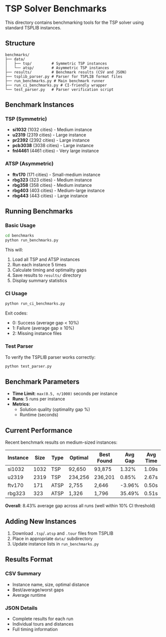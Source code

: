 # TSP Solver Benchmarks

This directory contains benchmarking tools for the TSP solver using standard TSPLIB instances.

## Structure

```
benchmarks/
├── data/
│   ├── tsp/         # Symmetric TSP instances
│   └── atsp/        # Asymmetric TSP instances
├── results/         # Benchmark results (CSV and JSON)
├── tsplib_parser.py # Parser for TSPLIB format files
├── run_benchmarks.py # Main benchmark runner
├── run_ci_benchmarks.py # CI-friendly wrapper
└── test_parser.py   # Parser verification script
```

## Benchmark Instances

### TSP (Symmetric)
- **si1032** (1032 cities) - Medium instance
- **u2319** (2319 cities) - Large instance
- **pr2392** (2392 cities) - Large instance
- **pcb3038** (3038 cities) - Large instance
- **fnl4461** (4461 cities) - Very large instance

### ATSP (Asymmetric)
- **ftv170** (171 cities) - Small-medium instance
- **rbg323** (323 cities) - Medium instance
- **rbg358** (358 cities) - Medium instance
- **rbg403** (403 cities) - Medium-large instance
- **rbg443** (443 cities) - Large instance

## Running Benchmarks

### Basic Usage

```bash
cd benchmarks
python run_benchmarks.py
```

This will:
1. Load all TSP and ATSP instances
2. Run each instance 5 times
3. Calculate timing and optimality gaps
4. Save results to `results/` directory
5. Display summary statistics

### CI Usage

```bash
python run_ci_benchmarks.py
```

Exit codes:
- 0: Success (average gap < 10%)
- 1: Failure (average gap ≥ 10%)
- 2: Missing instance files

### Test Parser

To verify the TSPLIB parser works correctly:

```bash
python test_parser.py
```

## Benchmark Parameters

- **Time Limit**: `max(0.5, n/1000)` seconds per instance
- **Runs**: 5 runs per instance
- **Metrics**:
  - Solution quality (optimality gap %)
  - Runtime (seconds)

## Current Performance

Recent benchmark results on medium-sized instances:

| Instance | Size | Type | Optimal | Best Found | Avg Gap | Avg Time |
|----------|------|------|---------|------------|---------|----------|
| si1032   | 1032 | TSP  | 92,650  | 93,875     | 1.32%   | 1.09s    |
| u2319    | 2319 | TSP  | 234,256 | 236,201    | 0.85%   | 2.67s    |
| ftv170   | 171  | ATSP | 2,755   | 2,646      | -3.96%  | 0.50s    |
| rbg323   | 323  | ATSP | 1,326   | 1,796      | 35.49%  | 0.51s    |

**Overall**: 8.43% average gap across all runs (well within 10% CI threshold)

## Adding New Instances

1. Download `.tsp`/`.atsp` and `.tour` files from TSPLIB
2. Place in appropriate `data/` subdirectory
3. Update instance lists in `run_benchmarks.py`

## Results Format

### CSV Summary
- Instance name, size, optimal distance
- Best/average/worst gaps
- Average runtime

### JSON Details
- Complete results for each run
- Individual tours and distances
- Full timing information
